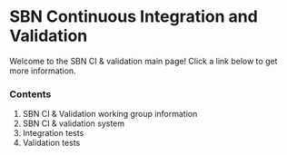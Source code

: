# SBN Continuous Integration and Validation

Welcome to the SBN CI & validation main page! Click a link below to get more information.

### Contents
1. SBN CI & Validation working group information
2. SBN CI & validation system
3. Integration tests
4. Validation tests

